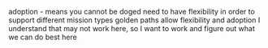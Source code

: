 adoption - means you cannot be doged
need to have flexibility in order to support different mission types
golden paths allow flexibility and adoption
I understand that may not work here, so I want to work and figure out what we can do best here